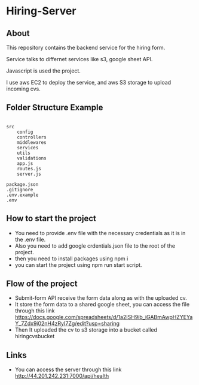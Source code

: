 # Hiring-Server

## About

This repository contains the backend service for the hiring form.

Service talks to differnet services like s3, google sheet API.

Javascript is used the project.

I use aws EC2 to deploy the service, and aws S3 storage to upload incoming cvs.


## Folder Structure Example

```

src
	config
	controllers
	middlewares
	services
    utils
    validations
    app.js
    routes.js
    server.js

package.json
.gitignore
.env.example
.env

```

## How to start the project
- You need to provide .env file with the necessary credentials as it is in the .env file.
- Also you need to add google crdentials.json file to the root of the project.
- then you need to install packages using npm i 
- you can start the project using npm run start script.

## Flow of the project
- Submit-form API receive the form data along as with the uploaded cv.
- It store the form data to a shared google sheet, you can access the file through this link 
https://docs.google.com/spreadsheets/d/1a2ISH9ib_iGABmAwpHZYEYaY_7Zdx9i02nH4zRyI7Zg/edit?usp=sharing
- Then It uploaded the cv to s3 storage into a bucket called hiringcvsbucket

## Links
- You can access the server through this link http://44.201.242.231:7000/api/health